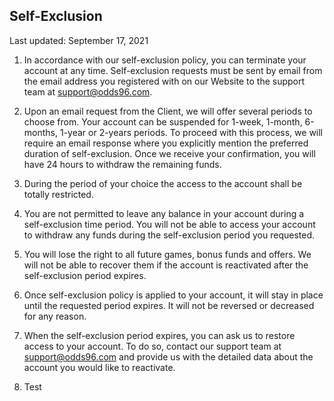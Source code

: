 ## Self-Exclusion

<Version>Last updated: September 17, 2021</Version>

1.  In accordance with our self-exclusion policy, you can terminate your account at any time. Self-exclusion requests must be sent by email from the email address you registered with on our Website to the support team at <a target='_blank' href="mailto:support@odds96.com">support@odds96.com</a>.

2.  Upon an email request from the Client, we will offer several periods to choose from. Your account can be suspended for 1-week, 1-month, 6-months, 1-year or 2-years periods. To proceed with this process, we will require an email response where you explicitly mention the preferred duration of self-exclusion. Once we receive your confirmation, you will have 24 hours to withdraw the remaining funds.

3.  During the period of your choice the access to the account shall be totally restricted.

4.  You are not permitted to leave any balance in your account during a self-exclusion time period. You will not be able to access your account to withdraw any funds during the self-exclusion period you requested.

5.  You will lose the right to all future games, bonus funds and offers. We will not be able to recover them if the account is reactivated after the self-exclusion period expires.

6.  Once self-exclusion policy is applied to your account, it will stay in place until the requested period expires. It will not be reversed or decreased for any reason.

7.  When the self-exclusion period expires, you can ask us to restore access to your account. To do so, contact our support team at <a target='_blank' href="mailto:support@odds96.com">support@odds96.com</a> and provide us with the detailed data about the account you would like to reactivate.

8. Test
<!--stackedit_data:
eyJoaXN0b3J5IjpbLTI3NjM5MzAxNCwyMTEwNzExMTEwXX0=
-->